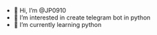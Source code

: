 - 👋 Hi, I’m @JP0910
- 👀 I’m interested in create telegram bot in python
- 🌱 I’m currently learning python


<!---
JP0910/JP0910 is a ✨ special ✨ repository because its `README.md` (this file) appears on your GitHub profile.
You can click the Preview link to take a look at your changes.
--->

